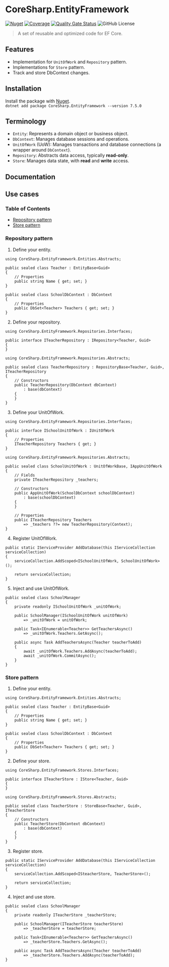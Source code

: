# CoreSharp.EntityFramework 

[![Nuget](https://img.shields.io/nuget/v/CoreSharp.EntityFramework)](https://www.nuget.org/packages/CoreSharp.EntityFramework/)
[![Coverage](https://sonarcloud.io/api/project_badges/measure?project=efthymios-ks_CoreSharp.EntityFramework&metric=coverage)](https://sonarcloud.io/summary/new_code?id=efthymios-ks_CoreSharp.EntityFramework)
[![Quality Gate Status](https://sonarcloud.io/api/project_badges/measure?project=efthymios-ks_CoreSharp.EntityFramework&metric=alert_status)](https://sonarcloud.io/summary/new_code?id=efthymios-ks_CoreSharp.EntityFramework)
![GitHub License](https://img.shields.io/github/license/efthymios-ks/CoreSharp.EntityFramework)

> A set of reusable and optimized code for EF Core.

## Features
- Implementation for `UnitOfWork` and `Repository` pattern.
- Implementations for `Store` pattern.
- Track and store DbContext changes.

## Installation
Install the package with [Nuget](https://www.nuget.org/packages/CoreSharp.EntityFramework/).  
```dotnet add package CoreSharp.EntityFramework --version 7.5.0```

## Terminology
- `Entity`: Represents a domain object or business object.
- `DbContext`: Manages database sessions and operations.
- `UnitOfWork` (UoW): Manages transactions and database connections (a wrapper around `DbContext`).
- `Repository`: Abstracts data access, typically **read-only**.
- `Store`: Manages data state, with **read** and **write** access.

## Documentation


## Use cases
### Table of Contents
- [Repository pattern](#repository-pattern)
- [Store pattern](#store-pattern)

### Repository pattern
1. Define your entity.
```
using CoreSharp.EntityFramework.Entities.Abstracts;

public sealed class Teacher : EntityBase<Guid>
{
    // Properties
    public string Name { get; set; }
}
```
```
public sealed class SchoolDbContext : DbContext
{
    // Properties
    public DbSet<Teacher> Teachers { get; set; } 
}
```

2. Define your repository.
```
using CoreSharp.EntityFramework.Repositories.Interfaces;

public interface ITeacherRepository : IRepository<Teacher, Guid>
{
}
```
```
using CoreSharp.EntityFramework.Repositories.Abstracts;

public sealed class TeacherRepository : RepositoryBase<Teacher, Guid>, ITeacherRepository
{
    // Constructors
    public TeacherRepository(DbContext dbContext)
        : base(dbContext)
    {
    }
}
```

3. Define your UnitOfWork.
```
using CoreSharp.EntityFramework.Repositories.Interfaces;

public interface ISchoolUnitOfWork : IUnitOfWork
{
    // Properties
    ITeacherRepository Teachers { get; }
}
```
```
using CoreSharp.EntityFramework.Repositories.Abstracts;

public sealed class SchoolUnitOfWork : UnitOfWorkBase, IAppUnitOfWork
{
    // Fields
    private ITeacherRepository _teachers;

    // Constructors
    public AppUnitOfWork(SchoolDbContext schoolDbContext)
        : base(schoolDbContext)
    {
    }

    // Properties
    public ITeacherRepository Teachers
        => _teachers ??= new TeacherRepository(Context);
}
```

4. Register UnitOfWork.
```
public static IServiceProvider AddDatabase(this IServiceCollection serviceCollection)
{
    serviceCollection.AddScoped<ISchoolUnitOfWork, SchoolUnitOfWork>();

    return serviceCollection;
}
```

5. Inject and use UnitOfWork.
```
public sealed class SchoolManager
{
    private readonly ISchoolUnitOfWork _unitOfWork;

    public SchoolManager(ISchoolUnitOfWork unitOfWork)
        => _unitOfWork = unitOfWork;

    public Task<IEnumerable<Teacher>> GetTeachersAsync()
        => _unitOfWork.Teachers.GetAsync();

    public async Task AddTeachersAsync(Teacher teacherToAdd)
    {
        await _unitOfWork.Teachers.AddAsync(teacherToAdd);
        await _unitOfWork.CommitAsync();
    }
}
```

### Store pattern
1. Define your entity.
```
using CoreSharp.EntityFramework.Entities.Abstracts;

public sealed class Teacher : EntityBase<Guid>
{
    // Properties
    public string Name { get; set; }
}
```
```
public sealed class SchoolDbContext : DbContext
{
    // Properties
    public DbSet<Teacher> Teachers { get; set; } 
}
```

2. Define your store.
```
using CoreSharp.EntityFramework.Stores.Interfaces;

public interface ITeacherStore : IStore<Teacher, Guid>
{
}
```
```
using CoreSharp.EntityFramework.Stores.Abstracts;

public sealed class TeacherStore : StoreBase<Teacher, Guid>, ITeacherStore
{
    // Constructors
    public TeacherStore(DbContext dbContext)
        : base(dbContext)
    {
    }
}
```

3. Register store.
```
public static IServiceProvider AddDatabase(this IServiceCollection serviceCollection)
{
    serviceCollection.AddScoped<ISteacherStore, TeacherStore>();

    return serviceCollection;
}
```

4. Inject and use store.
```
public sealed class SchoolManager
{
    private readonly ITeacherStore _teacherStore;

    public SchoolManager(ITeacherStore teacherStore)
        => _teacherStore = teacherStore;

    public Task<IEnumerable<Teacher>> GetTeachersAsync()
        => _teacherStore.Teachers.GetAsync();

    public async Task AddTeachersAsync(Teacher teacherToAdd)
        => _teacherStore.Teachers.AddAsync(teacherToAdd); 
}
```
